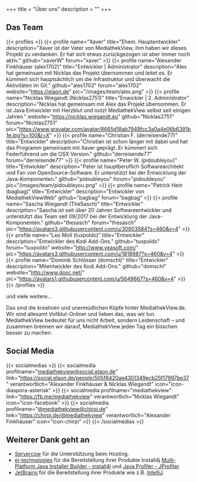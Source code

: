 +++
title = "Über uns"
description = ""
+++

## Das Team
{{< profiles >}}
    {{< profile name="Xaver" title="Ehem. Hauptentwickler" description="Xaver ist der Vater von MediathekView, ihm haben wir dieses Projekt zu verdanken. Er hat sich etwas zurückgezogen ist aber immer noch aktiv." github="xaverW" forum="xaver" >}}
    {{< profile name="Alexander Finkhäuser (alex1702)" title="Entwickler | Administrator" description="Alex hat gemeinsam mit Nicklas das Projekt übernommen und leitet es. Er kümmert sich hauptsächlich um die Infrastruktur und überwacht die Aktivitäten im Git." github="alex1702" forum="alex1702" website="https://elaon.de" pic="/images/team/alex.png" >}}
    {{< profile name="Nicklas Wiegandt (Nicklas2751)" title="Enwickler | 2. Administrator" description="Nicklas hat gemeinsam mit Alex das Projekt übernommen. Er ist Java Entwickler mit Herzblut und nutzt MediathekView selbst seit einigen Jahren." website="https://nicklas.wiegandt.eu" github="Nicklas2751" forum="Nicklas2751" pic="https://www.gravatar.com/avatar/8665d18ab7949fcc3a0a4e06b6391b1e.jpg?s=100&r=X" >}}
    {{< profile name="Christian F. (derreisende77)" title="Entwickler" description="Christian ist schon länger mit dabei und hat das Programm gemeinsam mit Xaver geprägt. Er kümmert sich Federführend um die OSX Version." github="derreisende77" forum="derreisende77" >}}
    {{< profile name="Peter W. (pidoubleyou)" title="Entwickler" description="Peter ist hauptberuflich Softwarearchitekt und Fan von OpenSource-Software. Er unterstützt bei der Entwicklung der Java-Komponenten." github="pidoubleyou" forum="pidoubleyou" pic="/images/team/pidoubleyou.png" >}}
    {{< profile name="Patrick Hein (bagbag)" title="Entwickler" description="Entwickler von MediathekViewWeb" github="bagbag" forum="bagbag" >}}
    {{< profile name="Sascha Wiegandt (TheSasch)" title="Entwickler" description="Sascha ist seit über 20 Jahren Softwareentwickler und unterstützt das Team seit 09/2017 bei der Entwicklung der Java-Komponenten." github="thesasch" forum="thesasch" pic="https://avatars3.githubusercontent.com/u/30903584?s=460&v=4" >}}
    {{< profile name="Leo Moll (tuxpoldo)" title="Entwickler" description="Entwickler des Kodi Add-Ons." github="tuxpoldo" forum="tuxpoldo" website="http://www.yeasoft.com/" pic="https://avatars3.githubusercontent.com/u/1818987?s=460&v=4" >}}
    {{< profile name="Dominik Schlösser (domschl)" title="Entwickler" description="Mitentwickler des Kodi Add-Ons." github="domschl" website="http://www.dosc.net/" pic="https://avatars1.githubusercontent.com/u/5649667?s=460&v=4" >}}
{{< /profiles >}}
<div class="ueberuns-box">

und viele weitere...

Das sind die kreativen und unermüdlichen Köpfe hinter MediathekView.de. Wir sind allesamt Vollblut-Onliner und lieben das, was wir tun. MediathekView bedeutet für uns nicht Arbeit, sondern Leidenschaft – und zusammen brennen wir darauf, MediathekView jeden Tag ein bisschen besser zu machen.

</div>

## Social Media
{{< socialmedias >}}
    {{< socialmedia profilname="mediathekview@social.elaon.de" link="https://social.elaon.de/people/505f8420aa4301349ecb25f17997be37" verantwortlich="Alexander Finkhäuser & Nicklas Wiegandt" icon="icon-diaspora-asterisk" >}}
    {{< socialmedia profilname="mediathekview" link="https://fb.me/mediathekview" verantwortlich="Nicklas Wiegandt" icon="icon-facebook" >}}
    {{< socialmedia profilname="@mediathekview@chirpi.de" link="https://chirpi.de/@mediathekview" verantwortlich="Alexander Finkhäuser" icon="icon-chirpi" >}}
{{< /socialmedias >}}

## Weiterer Dank geht an
* [Servercow](https://servercow.de/) für die Unterstützung beim Hosting.
* [ej-technologies](https://www.ej-technologies.com/) für die Bereitstellung ihrer Produkte Install4j [Multi-Platform Java Installer Builder - install4j](https://www.ej-technologies.com/products/install4j/overview.html)  und [Java Profiler - JProfiler](https://www.ej-technologies.com/products/jprofiler/overview.html).
* [JetBrains](https://www.jetbrains.com/) für die Bereitstellung ihrer Produkte wie z.B. [IntelliJ](https://www.jetbrains.com/idea/).
